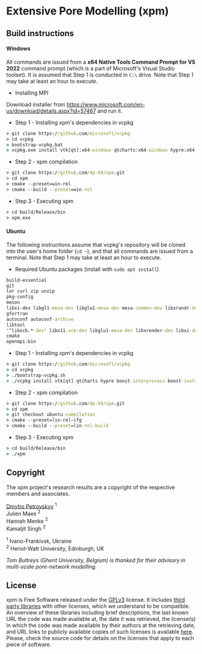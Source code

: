 Extensive Pore Modelling (xpm)
===

<!-- 
## Downloads

The latest release can be found at

| Platform                | Files          |
|-------------------------|----------------|
| Windows ZIP (portable)  | *coming soon*  |

To run xpm, unpack a zip archive and run the executable `xpm.exe`. -->


## Build instructions


#### Windows

All commands are issued from a **x64 Native Tools Command Prompt for VS 2022** command prompt (which is a part of Microsoft's Visual Studio toolset). It is assumed that Step 1 is conducted in `C:\` drive. Note that Step 1 may take at least an hour to execute.

- Installing MPI

Download installer from https://www.microsoft.com/en-us/download/details.aspx?id=57467 and run it.

- Step 1 - Installing xpm's dependencies in vcpkg
```cmd
> git clone https://github.com/microsoft/vcpkg
> cd vcpkg
> bootstrap-vcpkg.bat
> vcpkg.exe install vtk[qt]:x64-windows qtcharts:x64-windows hypre:x64-windows boost-interprocess:x64-windows boost-iostreams:x64-windows boost-graph:x64-windows fmt:x64-windows --overlay-ports=ports-xpm --clean-after-build
```

- Step 2 - xpm compilation
```cmd
> git clone https://github.com/dp-69/xpm.git
> cd xpm
> cmake --preset=win-rel
> cmake --build --preset=win-rel
```

- Step 3 - Executing xpm
```cmd
> cd build/Release/bin
> xpm.exe
```

#### Ubuntu

The following instructions assume that vcpkg's repository will be cloned into the user's home folder (`cd ~`), and that all commands are issued from a terminal. Note that Step 1 may take at least an hour to execute.

- Required Ubuntu packages (install with `sudo apt install`)

```cmd
build-essential
git
tar curl zip unzip                                                                                                
pkg-config
meson
libxi-dev libgl1-mesa-dev libglu1-mesa-dev mesa-common-dev libxrandr-dev libxxf86vm-dev
gfortran
autoconf autoconf-archive
libtool
'^libxcb.*-dev' libx11-xcb-dev libglu1-mesa-dev libxrender-dev libxi-dev libxkbcommon-dev libxkbcommon-x11-dev
cmake 
openmpi-bin
```

- Step 1 - Installing xpm's dependencies in vcpkg
```cmd
> git clone https://github.com/microsoft/vcpkg
> cd vcpkg
> ./bootstrap-vcpkg.sh
> ./vcpkg install vtk[qt] qtcharts hypre boost-interprocess boost-iostreams boost-graph fmt --overlay-ports=ports-xpm --clean-after-build
```

- Step 2 - xpm compilation
```cmd
> git clone https://github.com/dp-69/xpm.git
> cd xpm
> git checkout ubuntu-compilation
> cmake --preset=lin-rel-cfg
> cmake --build --preset=lin-rel-build
```

- Step 3 - Executing xpm
```cmd
> cd build/Release/bin
> ./xpm
```

## Copyright

The xpm project's research results are a copyright of the respective members and associates.

[Dmytro Petrovskyy](https://www.linkedin.com/in/dmytro-petrovskyy/) <sup>1</sup><br/>
Julien Maes <sup>2</sup><br/>
Hannah Menke <sup>2</sup><br/>
Kamaljit Singh <sup>2</sup><br/>

<sup>1</sup> Ivano-Frankivsk, Ukraine<br/>
<sup>2</sup> Heriot-Watt University, Edinburgh, UK

*Tom Bultreys (Ghent University, Belgium) is thanked for their advisory in multi-scale pore-network modelling.*

## License

xpm is Free Software released under the 
[GPLv3](https://www.gnu.org/licenses/gpl.html) license.  It includes 
[third party libraries](https://bitbucket.org/rapidreservoirmodelling/rrm2/src/main/rrm_3rd_party_libraries.md)
with other licenses, which we understand to be compatible. An overview of these libraries including
brief descriptions, the last known URL the code was made available at, the date
it was retrieved, the license(s) in which the code was made available by their
authors at the retrieving date, and URL links to publicly available copies of
such licenses is available
[here](https://bitbucket.org/rapidreservoirmodelling/rrm2/src/main/rrm_3rd_party_libraries.md).
Please, check the source code for details on the licenses that apply to each
piece of software.


